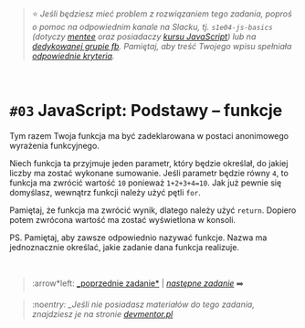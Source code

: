 > :star: _Jeśli będziesz mieć problem z rozwiązaniem tego zadania, poproś o pomoc na odpowiednim kanale na Slacku, tj. `s1e04-js-basics` (dotyczy [mentee](https://devmentor.pl/mentoring-javascript/) oraz posiadaczy [kursu JavaScript](https://devmentor.pl/p/javascript-for-beginners/)) lub na [dedykowanej grupie fb](https://www.facebook.com/groups/155234921740033). Pamiętaj, aby treść Twojego wpisu spełniała [odpowiednie kryteria](https://devmentor.pl/jak-prosic-o-pomoc/)._

&nbsp;

# `#03` JavaScript: Podstawy – funkcje

Tym razem Twoja funkcja ma być zadeklarowana w postaci anonimowego wyrażenia funkcyjnego.

Niech funkcja ta przyjmuje jeden parametr, który będzie określał, do jakiej liczby ma zostać wykonane sumowanie. Jeśli parametr będzie równy `4`, to funkcja ma zwrócić wartość `10` ponieważ `1+2+3+4=10`. Jak już pewnie się domyślasz, wewnątrz funkcji należy użyć pętli `for`.

Pamiętaj, że funkcja ma zwrócić wynik, dlatego należy użyć `return`. Dopiero potem zwrócona wartość ma zostać wyświetlona w konsoli.

PS. Pamiętaj, aby zawsze odpowiednio nazywać funkcje. Nazwa ma jednoznacznie określać, jakie zadanie dana funkcja realizuje.

&nbsp;

> :arrow*left: [\_poprzednie zadanie*](./../02) | [_następne zadanie_](./../04) :arrow_right:

> :no*entry: \_Jeśli nie posiadasz materiałów do tego zadania, znajdziesz je na stronie [devmentor.pl](https://devmentor.pl/p/js-basics/)*

